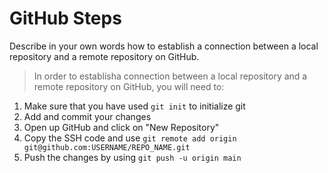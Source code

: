 # GitHub Steps

Describe in your own words how to establish a connection between a local repository and a remote repository on GitHub.

> In order to establisha  connection between a local repository and a remote repository on GitHub, you will need to:
1. Make sure that you have used `git init` to initialize git
2. Add and commit your changes
3. Open up GitHub and click on "New Repository"
4. Copy the SSH code and use `git remote add origin git@github.com:USERNAME/REPO_NAME.git`
5. Push the changes by using `git push -u origin main`